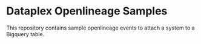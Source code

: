 # Dataplex Openlineage Samples

This repository contains sample openlineage events to attach a system to a Bigquery table.
